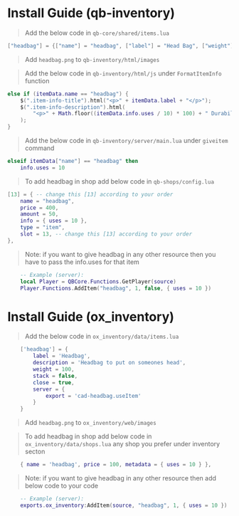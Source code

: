 # Install Guide (qb-inventory)

> Add the below code in `qb-core/shared/items.lua`
```lua
["headbag"] = {["name"] = "headbag", ["label"] = "Head Bag", ["weight"] = 100, ["type"] = "item", ["image"] = "headbag.png", ["unique"] = true, ["useable"] = true, ["shouldClose"] = true, ["combinable"] = nil, ["description"] = "A bag to put over someone elses head and make them blind." },
```

> Add `headbag.png` to `qb-inventory/html/images`

> Add the below code in `qb-inventory/html/js` under `FormatItemInfo` function
```lua
else if (itemData.name == "headbag") {
    $(".item-info-title").html("<p>" + itemData.label + "</p>");
    $(".item-info-description").html(
        "<p>" + Math.floor((itemData.info.uses / 10) * 100) + " Durability.</p>"
    );
} 
```

> Add the below code in `qb-inventory/server/main.lua` under `giveitem` command
```lua
elseif itemData["name"] == "headbag" then
	info.uses = 10
```

> To add headbag in shop add below code in `qb-shops/config.lua`
```lua
[13] = { -- change this [13] according to your order
    name = "headbag",
    price = 400,
    amount = 50,
    info = { uses = 10 },
    type = "item",
    slot = 13, -- change this [13] according to your order
},
```

> Note: if you want to give headbag in any other resource then you have to pass the info.uses for that item
```lua
    -- Example (server): 
    local Player = QBCore.Functions.GetPlayer(source)
    Player.Functions.AddItem("headbag", 1, false, { uses = 10 })
```


# Install Guide (ox_inventory)

> Add the below code in `ox_inventory/data/items.lua`
```lua
    ['headbag'] = {
        label = 'Headbag',
        description = 'Headbag to put on someones head',
        weight = 100,
        stack = false,
        close = true,
        server = {
            export = 'cad-headbag.useItem'
        }
    }
```

> Add `headbag.png` to `ox_inventory/web/images`

> To add headbag in shop add below code in `ox_inventory/data/shops.lua` any shop you prefer under inventory secton
```lua
    { name = 'headbag', price = 100, metadata = { uses = 10 } },
```

> Note: if you want to give headbag in any other resource then add below code to your code
```lua
    -- Example (server): 
    exports.ox_inventory:AddItem(source, "headbag", 1, { uses = 10 })
```
